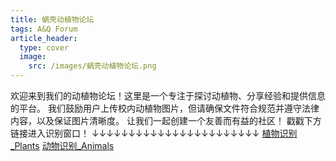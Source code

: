 ```yaml
---
title: 蜗壳动植物论坛
tags: A&Q Forum
article_header:
  type: cover
  image:
    src: /images/蜗壳动植物论坛.png
---
```


欢迎来到我们的动植物论坛！这里是一个专注于探讨动植物、分享经验和提供信息的平台。
我们鼓励用户上传校内动植物图片，但请确保文件符合规范并遵守法律内容，以及保证图片清晰度。
让我们一起创建一个友善而有益的社区！
戳戳下方链接进入识别窗口！
↓↓↓↓↓↓↓↓↓↓↓↓↓↓↓↓↓↓↓↓↓↓↓
[植物识别_Plants](http://localhost:8504/)
[动物识别_Animals](http://localhost:8506/)

<!--more-->